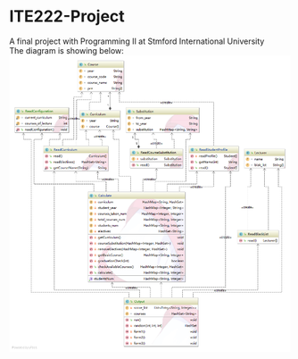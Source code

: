 # ITE222-Project
A final project with Programming II at Stmford International University<br />
The diagram is showing below:
![class diagram](https://github.com/yyuueexxiinngg/ITE222-Project/blob/master/diagram.png)
